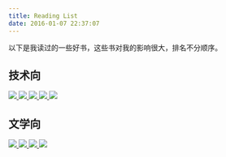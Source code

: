 ```yaml
---
title: Reading List
date: 2016-01-07 22:37:07
---
```


以下是我读过的一些好书，这些书对我的影响很大，排名不分顺序。

## 技术向

[![](//img3.douban.com/mpic/s8958650.jpg) ](//book.douban.com/subject/10546125/)[ ![](//img5.douban.com/mpic/s10170467.jpg) ](//book.douban.com/subject/3794471/) [ ![](//img3.douban.com/mpic/s20811702.jpg) ](//book.douban.com/subject/19949020/) [ ![](//img3.douban.com/mpic/s9026605.jpg) ](//book.douban.com/subject/10586326/) [![](//img3.douban.com/mpic/s4677623.jpg)](//book.douban.com/subject/6038371/) 

## 文学向

[![](//img3.douban.com/mpic/s1070222.jpg) ](//book.douban.com/subject/1008145/) [ ![](//img5.douban.com/mpic/s2075806.jpg) ](//book.douban.com/subject/1872158/) [ ![](//img3.douban.com/mpic/s2686452.jpg) ](//book.douban.com/subject/2180619/) [![](//img5.douban.com/mpic/s3994156.jpg)](//book.douban.com/subject/4010196/)
